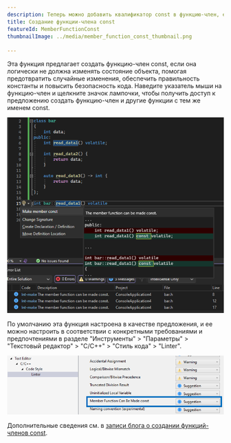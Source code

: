 ```yaml
---
description: Теперь можно добавить квалификатор const в функцию-член, если она уже может быть выполнена с помощью общедоступного интерфейса на константе указателя на объект.
title: Создание функции-члена const
featureId: MemberFunctionConst
thumbnailImage: ../media/member_function_const_thumbnail.png

---
```



Эта функция предлагает создать функцию-член const, если она логически не должна изменять состояние объекта, помогая предотвратить случайные изменения, обеспечить правильность константы и повысить безопасность кода. Наведите указатель мыши на функцию-член и щелкните значок лампочки, чтобы получить доступ к предложению создать функцию-член и другие функции с тем же именем const.

![Создание примера функции-члена const](../media/member_function_const_example.png "[Пример создания функции-члена const")

По умолчанию эта функция настроена в качестве предложения, и ее можно настроить в соответствии с конкретными требованиями и предпочтениями в разделе "Инструменты" > "Параметры" > "Текстовый редактор" > "C/C++" > "Стиль кода" > "Linter".

![Параметр для создания функции-члена Const](../media/member_function_const_setting.png "Параметр для создания функции-члена const")

Дополнительные сведения см. в [записи блога о создании функций-членов const](https://aka.ms/MakeMemberFunctionConstBlogPost).
